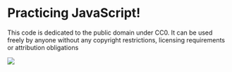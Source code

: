 # Practicing JavaScript!

This code is dedicated to the public domain under CC0. It can be used freely by anyone without any copyright restrictions, licensing requirements or attribution obligations

<img src="https://licensebuttons.net/p/zero/1.0/88x31.png"/>

